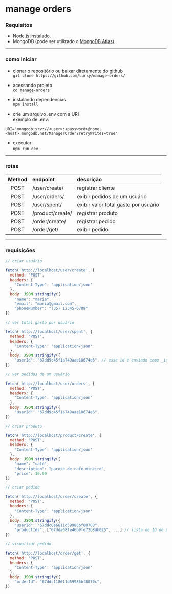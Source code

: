 ﻿# manage orders

### Requisitos

- Node.js instalado.
- MongoDB (pode ser utilizado o [MongoDB Atlas](https://cloud.mongodb.com)).

---

### como iniciar
- clonar o repositório ou baixar diretamente do github  
`git clone https://github.com/Lursy/manage-orders/`
- acessando projeto  
`cd manage-orders`
- instalando dependencias  
`npm install`

- crie um arquivo .env com a URI   
exemplo de .env:
```env
URI="mongodb+srv://<user>:<password>@nome.<host>.mongodb.net/ManagerOrder?retryWrites=true"
```
- executar   
 `npm run dev`
---  
### rotas
|Method|endpoint|descrição|
|:----:|:------|:-------|
|POST|/user/create/|registrar cliente|
|POST|/user/orders/|exibir pedidos de um usuário|
|POST|/user/spent/|exibir valor total gasto por usuário|
|POST|/product/create/|registrar produto|
|POST|/order/create/|registrar pedido|
|POST|/order/get/|exibir pedido|
---  
### requisições
```js
// criar usuário

fetch('http://localhost/user/create', {
  method: 'POST',
  headers: {
    'Content-Type': 'application/json'
  },
  body: JSON.stringify({
    "name": "maria",
    "email": "maria@gmail.com",
    "phoneNumber": "(35) 12345-6789"
})
```
```js
// ver total gasto por usuário

fetch('http://localhost/user/spent', {
  method: 'POST',
  headers: {
    'Content-Type': 'application/json'
  },
  body: JSON.stringify({
    "userId": "67dd9c45f1a749aae18674e6", // esse id é enviado como _id ao criar usuário
})
```
```js
// ver pedidos de um usuário

fetch('http://localhost/user/orders', {
  method: 'POST',
  headers: {
    'Content-Type': 'application/json'
  },
  body: JSON.stringify({
    "userId": "67dd9c45f1a749aae18674e6",
})
```
```js
// criar produto

fetch('http://localhost/product/create', {
  method: 'POST',
  headers: {
    'Content-Type': 'application/json'
  },
  body: JSON.stringify({
    "name": "café",
    "description": "pacote de café mineiro",
    "price": 10.99
})
```
```js
// criar pedido

fetch('http://localhost/order/create', {
  method: 'POST',
  headers: {
    'Content-Type': 'application/json'
  },
  body: JSON.stringify({
    "userId": "67ddc0e6611d59986bf80708",
    "productIds": ["67dda08fe46b9fe72b8db025", ...] // lista de ID de produtos do pedido
})
```

```js
// visualizar pedido

fetch('http://localhost/order/get', {
  method: 'POST',
  headers: {
    'Content-Type': 'application/json'
  },
  body: JSON.stringify({
    "orderId": "67ddc118611d59986bf8070c",
})
```
